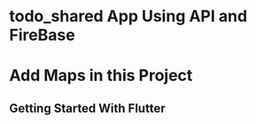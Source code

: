 # todo_shared App Using API and FireBase

# Add Maps in this Project

## Getting Started With Flutter
